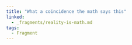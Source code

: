 ```yaml
---
title: "What a coincidence the math says this"
linked:
  - _fragments/reality-is-math.md
tags:
  - Fragment
---
```

